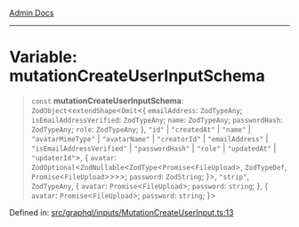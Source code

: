 [Admin Docs](/)

***

# Variable: mutationCreateUserInputSchema

> `const` **mutationCreateUserInputSchema**: `ZodObject`\<`extendShape`\<`Omit`\<\{ `emailAddress`: `ZodTypeAny`; `isEmailAddressVerified`: `ZodTypeAny`; `name`: `ZodTypeAny`; `passwordHash`: `ZodTypeAny`; `role`: `ZodTypeAny`; \}, `"id"` \| `"createdAt"` \| `"name"` \| `"avatarMimeType"` \| `"avatarName"` \| `"creatorId"` \| `"emailAddress"` \| `"isEmailAddressVerified"` \| `"passwordHash"` \| `"role"` \| `"updatedAt"` \| `"updaterId"`\>, \{ `avatar`: `ZodOptional`\<`ZodNullable`\<`ZodType`\<`Promise`\<`FileUpload`\>, `ZodTypeDef`, `Promise`\<`FileUpload`\>\>\>\>; `password`: `ZodString`; \}\>, `"strip"`, `ZodTypeAny`, \{ `avatar`: `Promise`\<`FileUpload`\>; `password`: `string`; \}, \{ `avatar`: `Promise`\<`FileUpload`\>; `password`: `string`; \}\>

Defined in: [src/graphql/inputs/MutationCreateUserInput.ts:13](https://github.com/syedali237/talawa-api/blob/8be1a1231af103d298d6621405c956dc45d3a73a/src/graphql/inputs/MutationCreateUserInput.ts#L13)
